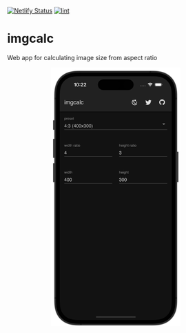 [![Netlify Status](https://api.netlify.com/api/v1/badges/73ae2996-3e5c-4717-8c92-5db9d6e15550/deploy-status)](https://app.netlify.com/sites/imgcalc/deploys)
[![lint](https://github.com/munierujp/imgcalc/actions/workflows/lint.yml/badge.svg)](https://github.com/munierujp/imgcalc/actions/workflows/lint.yml)

# imgcalc

Web app for calculating image size from aspect ratio

<div align="center">
  <img src="./meta/iphone.png" width="300" align="center">
</div>
